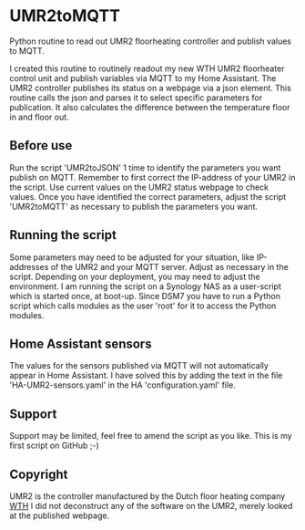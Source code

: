 # UMR2toMQTT
Python routine to read out UMR2 floorheating controller and publish values to MQTT.

I created this routine to routinely readout my new WTH UMR2 floorheater control unit and publish variables via MQTT to my Home Assistant. The UMR2 controller publishes its status on a webpage via a json element. This routine calls the json and parses it to select specific parameters for publication. It also calculates the difference between the temperature floor in and floor out.

## Before use
Run the script 'UMR2toJSON' 1 time to identify the parameters you want publish on MQTT. Remember to first correct the IP-address of your UMR2 in the script. Use current values on the UMR2 status webpage to check values.
Once you have identified the correct parameters, adjust the script 'UMR2toMQTT' as necessary to publish the parameters you want.

## Running the script
Some parameters may need to be adjusted for your situation, like IP-addresses of the UMR2 and your MQTT server. Adjust as necessary in the script.
Depending on your deployment, you may need to adjust the environment. I am running the script on a Synology NAS as a user-script which is started once, at boot-up. Since DSM7 you have to run a Python script which calls modules as the user 'root' for it to access the Python modules.

## Home Assistant sensors
The values for the sensors published via MQTT will not automatically appear in Home Assistant. I have solved this by adding the text in the file 'HA-UMR2-sensors.yaml' in the HA 'configuration.yaml' file.

## Support
Support may be limited, feel free to amend the script as you like. This is my first script on GitHub ;-)

## Copyright
UMR2 is the controller manufactured by the Dutch floor heating company [WTH](https://www.wth.nl/)
I did not deconstruct any of the software on the UMR2, merely looked at the published webpage.
